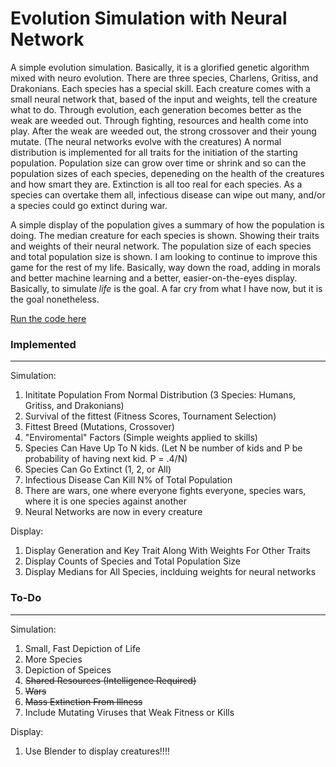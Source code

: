 # Evolution Simulation with Neural Network
A simple evolution simulation. Basically, it is a glorified genetic algorithm mixed with neuro evolution. There are three species, Charlens, Gritiss, and Drakonians. Each species has a special skill. Each creature comes with a small neural network that, based of the input and weights, tell the creature what to do. Through evolution, each generation becomes better as the weak are weeded out. Through fighting, resources and health come into play. After the weak are weeded out, the strong crossover and their young mutate. (The neural networks evolve with the creatures) A normal distribution is implemented for all traits for the initiation of the starting population. Population size can grow over time or shrink and so can the population sizes of each species, depeneding on the health of the creatures and how smart they are. Extinction is all too real for each species. As a species can overtake them all, infectious disease can wipe out many, and/or a species could go extinct during war.

A simple display of the population gives a summary of how the population is doing. The median creature for each species is shown. Showing their traits and weights of their neural network. The population size of each species and total population size is shown. I am looking to continue to improve this game for the rest of my life. Basically, way down the road, adding in morals and better machine learning and a better, easier-on-the-eyes display. Basically,  to simulate *life* is the goal. A far cry from what I have now, but it is the goal nonetheless. 

[Run the code here](https://repl.it/@n113/My-Simple-Simjulation-v2)


### Implemented
***

Simulation:
  1. Inititate Population From Normal Distribution (3 Species: Humans, Gritiss, and Drakonians)
  2. Survival of the fittest (Fitness Scores, Tournament Selection)
  3. Fittest Breed (Mutations, Crossover)
  4. "Enviromental" Factors (Simple weights applied to skills)
  5. Species Can Have Up To N kids. (Let N be number of kids and P be probability of having next kid. P = .4/N)
  6. Species Can Go Extinct (1, 2, or All)
  7. Infectious Disease Can Kill N% of Total Population
  8. There are wars, one where everyone fights everyone, species wars, where it is one species against another
  9. Neural Networks are now in every creature 

Display:
  1. Display Generation and Key Trait Along With Weights For Other Traits
  2. Display Counts of Species and Total Population Size
  3. Display Medians for All Species, inclduing weights for neural networks




### To-Do
***

Simulation:
  1. Small, Fast Depiction of Life
  2. More Species
  3. Depiction of Speices
  4. ~~Shared Resources (Intelligence Required)~~
  5. ~~Wars~~
  6. ~~Mass Extinction From Illness~~
  7. Include Mutating Viruses that Weak Fitness or Kills

Display:
  1. Use Blender to display creatures!!!!

